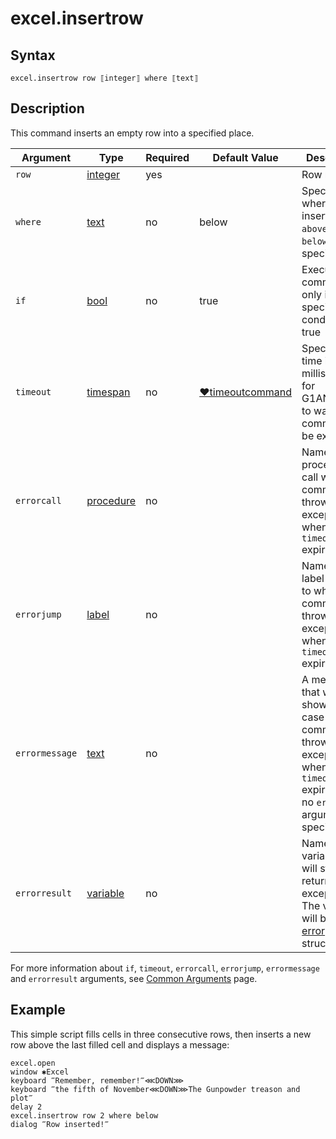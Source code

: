 # excel.insertrow

## Syntax

```G1ANT
excel.insertrow row ⟦integer⟧ where ⟦text⟧
```

## Description

This command inserts an empty row into a specified place.

| Argument | Type | Required | Default Value | Description |
| -------- | ---- | -------- | ------------- | ----------- |
| `row`          | [integer](https://manual.g1ant.com/link/G1ANT.Language/G1ANT.Language/Structures/IntegerStructure.md) | yes |  | Row number |
| `where`                 | [text](https://manual.g1ant.com/link/G1ANT.Language/G1ANT.Language/Structures/TextStructure.md) | no       | below                                                    | Specifies where to insert a row: `above` or `below` a specified row |
| `if`           | [bool](https://manual.g1ant.com/link/G1ANT.Language/G1ANT.Language/Structures/BooleanStructure.md) | no       | true                                                        | Executes the command only if a specified condition is true   |
| `timeout`      | [timespan](https://manual.g1ant.com/link/G1ANT.Language/G1ANT.Language/Structures/TimeSpanStructure.md) | no       | [♥timeoutcommand](G1ANT.Language/G1ANT.Addon.Core/Variables/TimeoutCommandVariable.md) | Specifies time in milliseconds for G1ANT.Robot to wait for the command to be executed |
| `errorcall`    | [procedure](https://manual.g1ant.com/link/G1ANT.Language/G1ANT.Language/Structures/ProcedureStructure.md) | no       |                                                             | Name of a procedure to call when the command throws an exception or when a given `timeout` expires |
| `errorjump`    | [label](https://manual.g1ant.com/link/G1ANT.Language/G1ANT.Language/Structures/LabelStructure.md) | no       |                                                             | Name of the label to jump to when the command throws an exception or when a given `timeout` expires |
| `errormessage` | [text](https://manual.g1ant.com/link/G1ANT.Language/G1ANT.Language/Structures/TextStructure.md) | no       |                                                             | A message that will be shown in case the command throws an exception or when a given `timeout` expires, and no `errorjump` argument is specified |
| `errorresult`  | [variable](https://manual.g1ant.com/link/G1ANT.Language/G1ANT.Language/Structures/VariableStructure.md) | no       |                                                             | Name of a variable that will store the returned exception. The variable will be of [error](G1ANT.Language/G1ANT.Language/Structures/ErrorStructure.md) structure  |

For more information about `if`, `timeout`, `errorcall`, `errorjump`, `errormessage` and `errorresult` arguments, see [Common Arguments](https://manual.g1ant.com/link/G1ANT.Manual/appendices/common-arguments.md) page.

## Example

This simple script fills cells in three consecutive rows, then inserts a new row above the last filled cell and displays a message:

```G1ANT
excel.open
window ✱Excel
keyboard ‴Remember, remember!‴⋘DOWN⋙
keyboard ‴the fifth of November⋘DOWN⋙The Gunpowder treason and plot‴
delay 2
excel.insertrow row 2 where below
dialog ‴Row inserted!‴
```

